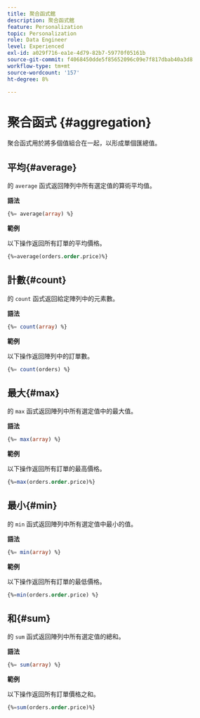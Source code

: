```yaml
---
title: 聚合函式館
description: 聚合函式館
feature: Personalization
topic: Personalization
role: Data Engineer
level: Experienced
exl-id: a029f716-ea1e-4d79-82b7-59770f05161b
source-git-commit: f4068450dde5f85652096c09e7f817dbab40a3d8
workflow-type: tm+mt
source-wordcount: '157'
ht-degree: 8%

---
```


# 聚合函式 {#aggregation}

聚合函式用於將多個值組合在一起，以形成單個匯總值。

## 平均{#average}

的 `average` 函式返回陣列中所有選定值的算術平均值。

**語法**

```sql
{%= average(array) %}
```

**範例**

以下操作返回所有訂單的平均價格。

```sql
{%=average(orders.order.price)%}
```

## 計數{#count}

的 `count` 函式返回給定陣列中的元素數。

**語法**

```sql
{%= count(array) %}
```

**範例**

以下操作返回陣列中的訂單數。

```sql
{%= count(orders) %}
```

## 最大{#max}

的 `max` 函式返回陣列中所有選定值中的最大值。

**語法**

```sql
{%= max(array) %}
```

**範例**

以下操作返回所有訂單的最高價格。

```sql
{%=max(orders.order.price)%}
```

## 最小{#min}

的 `min` 函式返回陣列中所有選定值中最小的值。

**語法**

```sql
{%= min(array) %}
```

**範例**

以下操作返回所有訂單的最低價格。

```sql
{%=min(orders.order.price) %}
```

## 和{#sum}

的 `sum` 函式返回陣列中所有選定值的總和。

**語法**

```sql
{%= sum(array) %}
```

**範例**

以下操作返回所有訂單價格之和。

```sql
{%=sum(orders.order.price)%}
```
